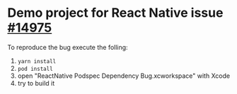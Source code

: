 # Demo project for React Native issue [#14975](https://github.com/facebook/react-native/issues/14975)

To reproduce the bug execute the folling:
1. `yarn install`
2. `pod install`
3. open "ReactNative Podspec Dependency Bug.xcworkspace" with Xcode
4. try to build it
